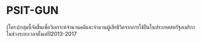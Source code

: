 # PSIT-GUN
(โครง)กลุ่มนี้จัดขึ้นเพื่อวิเคราะห์จำนวนคดีและจำนวนผู้เสียชีวิตจากการใช้ปืนในประเทศสหรัฐอเมริกาในช่วงระยะเวลาตั้งแต่ปี2013-2017
